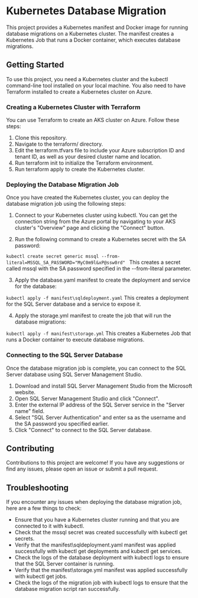 # Kubernetes Database Migration
This project provides a Kubernetes manifest and Docker image for running database migrations on a Kubernetes cluster. The manifest creates a Kubernetes Job that runs a Docker container, which executes database migrations.

## Getting Started
To use this project, you need a Kubernetes cluster and the kubectl command-line tool installed on your local machine. You also need to have Terraform installed to create a Kubernetes cluster on Azure.

### Creating a Kubernetes Cluster with Terraform
You can use Terraform to create an AKS cluster on Azure. Follow these steps:

1. Clone this repository.
2. Navigate to the terraform/ directory.
3. Edit the terraform.tfvars file to include your Azure subscription ID and tenant ID, as well as your desired cluster name and location.
4. Run terraform init to initialize the Terraform environment.
5. Run terraform apply to create the Kubernetes cluster.

### Deploying the Database Migration Job
Once you have created the Kubernetes cluster, you can deploy the database migration job using the following steps:

1. Connect to your Kubernetes cluster using kubectl. You can get the connection string from the Azure portal by navigating to your AKS cluster's "Overview" page and clicking the "Connect" button.

2. Run the following command to create a Kubernetes secret with the SA password:



``kubectl create secret generic mssql --from-literal=MSSQL_SA_PASSWORD="MyC0m9l&xP@ssw0rd" `` 
This creates a secret called mssql with the SA password specified in the --from-literal parameter.

3. Apply the database.yaml manifest to create the deployment and service for the database:


``kubectl apply -f manifest\sqldeployment.yaml``
This creates a deployment for the SQL Server database and a service to expose it.

4. Apply the storage.yml manifest to create the job that will run the database migrations:


``kubectl apply -f manifest\storage.yml``
This creates a Kubernetes Job that runs a Docker container to execute database migrations.

### Connecting to the SQL Server Database
Once the database migration job is complete, you can connect to the SQL Server database using SQL Server Management Studio.

1. Download and install SQL Server Management Studio from the Microsoft website.
2. Open SQL Server Management Studio and click "Connect".
3. Enter the external IP address of the SQL Server service in the "Server name" field.
4. Select "SQL Server Authentication" and enter sa as the username and the SA password you specified earlier.
5. Click "Connect" to connect to the SQL Server database.

## Contributing
Contributions to this project are welcome! If you have any suggestions or find any issues, please open an issue or submit a pull request.

## Troubleshooting
If you encounter any issues when deploying the database migration job, here are a few things to check:

- Ensure that you have a Kubernetes cluster running and that you are connected to it with kubectl.
- Check that the mssql secret was created successfully with kubectl get secrets.
- Verify that the manifest\sqldeployment.yaml manifest was applied successfully with kubectl get deployments and kubectl get services.
- Check the logs of the database deployment with kubectl logs to ensure that the SQL Server container is running.
- Verify that the manifest\storage.yml manifest was applied successfully with kubectl get jobs.
- Check the logs of the migration job with kubectl logs to ensure that the database migration script ran successfully.


